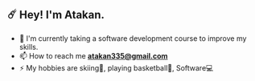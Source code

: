 <h2>☄️ Hey! I'm Atakan.</h2>

- 👾  I'm currently taking a software development course to improve my skills.
- 📫  How to reach me **atakan335@gmail.com**
- ⚡  My hobbies are skiing🎿,  playing basketball🏀,  Software💻

<!--
**celikatakan/celikatakan** is a ✨ _special_ ✨ repository because its `README.md` (this file) appears on your GitHub profile.

Here are some ideas to get you started:

- 🔭 I’m currently working on ...
- 🌱 I’m currently learning ...
- 👯 I’m looking to collaborate on ...
- 🤔 I’m looking for help with ...
- 💬 Ask me about ...
- 📫 How to reach me: ...
- 😄 Pronouns: ...
- ⚡ Fun fact: ...
-->
